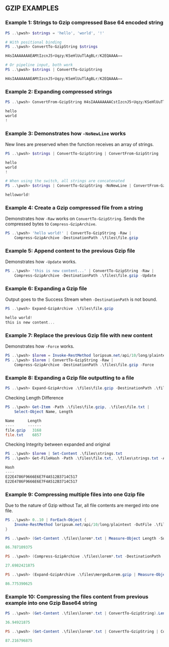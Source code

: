 ## GZIP EXAMPLES

### Example 1: Strings to Gzip compressed Base 64 encoded string

```powershell
PS ..\pwsh> $strings = 'hello', 'world', '!'

# With positional binding
PS ..\pwsh> ConvertTo-GzipString $strings

H4sIAAAAAAAEAMtIzcnJ5+Uqzy/KSeHlUuTlAgBLr/K2EQAAAA==

# Or pipeline input, both work
PS ..\pwsh> $strings | ConvertTo-GzipString

H4sIAAAAAAAEAMtIzcnJ5+Uqzy/KSeHlUuTlAgBLr/K2EQAAAA==
```

### Example 2: Expanding compressed strings

```powershell
PS ..\pwsh> ConvertFrom-GzipString H4sIAAAAAAAACstIzcnJ5+Uqzy/KSeHlUuTlAgBLr/K2EQAAAA==

hello
world
!
```

### Example 3: Demonstrates how `-NoNewLine` works

New lines are preserved when the function receives an array of strings.

```powershell
PS ..\pwsh> $strings | ConvertTo-GzipString | ConvertFrom-GzipString

hello
world
!

# When using the switch, all strings are concatenated
PS ..\pwsh> $strings | ConvertTo-GzipString -NoNewLine | ConvertFrom-GzipString

helloworld!
```

### Example 4: Create a Gzip compressed file from a string

Demonstrates how `-Raw` works on `ConvertTo-GzipString`. Sends the compressed bytes to `Compress-GzipArchive`.

```powershell
PS ..\pwsh> 'hello world!' | ConvertTo-GzipString -Raw |
    Compress-GzipArchive -DestinationPath .\files\file.gzip
```

### Example 5: Append content to the previous Gzip file

Demonstrates how `-Update` works.

```powershell
PS ..\pwsh> 'this is new content...' | ConvertTo-GzipString -Raw |
    Compress-GzipArchive -DestinationPath .\files\file.gzip -Update
```

### Example 6: Expanding a Gzip file

Output goes to the Success Stream when `-DestinationPath` is not bound.

```powershell
PS ..\pwsh> Expand-GzipArchive .\files\file.gzip

hello world!
this is new content...
```

### Example 7: Replace the previous Gzip file with new content

Demonstrates how `-Force` works.

```powershell
PS ..\pwsh> $lorem = Invoke-RestMethod loripsum.net/api/10/long/plaintext
PS ..\pwsh> $lorem | ConvertTo-GzipString -Raw |
    Compress-GzipArchive -DestinationPath .\files\file.gzip -Force
```



### Example 8: Expanding a Gzip file outputting to a file

```powershell
PS ..\pwsh> Expand-GzipArchive .\files\file.gzip -DestinationPath .\files\file.txt
```

Checking Length Difference

```powershell
PS ..\pwsh> Get-Item -Path .\files\file.gzip, .\files\file.txt |
    Select-Object Name, Length

Name      Length
----      ------
file.gzip   3168
file.txt    6857
```

Checking Integrity between expanded and original

```powershell
PS ..\pwsh> $lorem | Set-Content .\files\strings.txt
PS ..\pwsh> Get-FileHash -Path .\files\file.txt, .\files\strings.txt -Algorithm MD5

Hash
----
E22E4786F9666E6E7F4A512B3714C517
E22E4786F9666E6E7F4A512B3714C517
```

### Example 9: Compressing multiple files into one Gzip file

Due to the nature of Gzip without Tar, all file contents are merged into one file.

```powershell
PS ..\pwsh> 0..10 | ForEach-Object {
    Invoke-RestMethod loripsum.net/api/10/long/plaintext -OutFile .\files\lorem$_.txt
}

PS ..\pwsh> (Get-Content .\files\lorem*.txt | Measure-Object Length -Sum).Sum / 1kb

86.787109375

PS ..\pwsh> (Compress-GzipArchive .\files\lorem*.txt -DestinationPath .\files\mergedLorem.gzip -PassThru).Length / 1kb

27.6982421875

PS ..\pwsh> (Expand-GzipArchive .\files\mergedLorem.gzip | Measure-Object Length -Sum).Sum / 1kb

86.775390625
```

### Example 10: Compressing the files content from previous example into one Gzip Base64 string

```powershell
PS ..\pwsh> (Get-Content .\files\lorem*.txt | ConvertTo-GzipString).Length / 1kb

36.94921875

PS ..\pwsh> (Get-Content .\files\lorem*.txt | ConvertTo-GzipString | ConvertFrom-GzipString -Raw).Length / 1kb

87.216796875
```

